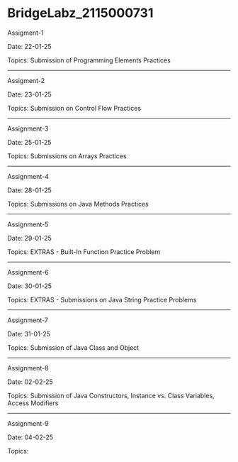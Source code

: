 # BridgeLabz_2115000731

Assigment-1

Date: 22-01-25

Topics: Submission of Programming Elements Practices

----------------------------------------------------------------------------------------------------------------------------------------------

Assigment-2

Date: 23-01-25

Topics: Submission on Control Flow Practices

----------------------------------------------------------------------------------------------------------------------------------------------

Assignment-3

Date: 25-01-25

Topics: Submissions on Arrays Practices

----------------------------------------------------------------------------------------------------------------------------------------------

Assignment-4

Date: 28-01-25

Topics: Submissions on Java Methods Practices

----------------------------------------------------------------------------------------------------------------------------------------------

Assignment-5

Date: 29-01-25

Topics: EXTRAS - Built-In Function Practice Problem

----------------------------------------------------------------------------------------------------------------------------------------------

Assignment-6

Date: 30-01-25

Topics: EXTRAS - Submissions on Java String Practice Problems

----------------------------------------------------------------------------------------------------------------------------------------------

Assignment-7

Date: 31-01-25

Topics: Submission of Java Class and Object

----------------------------------------------------------------------------------------------------------------------------------------------

Assignment-8

Date: 02-02-25

Topics: Submission of Java Constructors, Instance vs. Class Variables, Access Modifiers

----------------------------------------------------------------------------------------------------------------------------------------------

Assignment-9

Date: 04-02-25

Topics:
